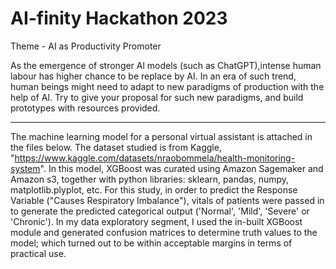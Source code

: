 # AI-finity Hackathon 2023

Theme - AI as Productivity Promoter

As the emergence of stronger Al models (such as ChatGPT),intense human labour has higher chance to be replace by AI. In an era of such trend, human beings might need to adapt to new paradigms of production with the help of Al. Try to give your proposal for such new paradigms, and build prototypes with resources provided.

__________

The machine learning model for a personal virtual assistant is attached in the files below. The dataset studied is from Kaggle, "https://www.kaggle.com/datasets/nraobommela/health-monitoring-system". In this model, XGBoost was curated using Amazon Sagemaker and Amazon s3, together with python libraries: sklearn, pandas, numpy, matplotlib.plyplot, etc. For this study, in order to predict the Response Variable ("Causes Respiratory Imbalance"), vitals of patients were passed in to generate the predicted categorical output ('Normal', 'Mild', 'Severe' or 'Chronic'). 
In my data exploratory segment, I used the in-built XGBoost module and generated confusion matrices to determine truth values to the model; which turned out to be within acceptable margins in terms of practical use.


